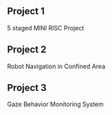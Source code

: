 ## Project 1
5 staged MINI RISC Project

## Project 2
Robot Navigation in Confined Area

## Project 3
Gaze Behavior Monitoring System
